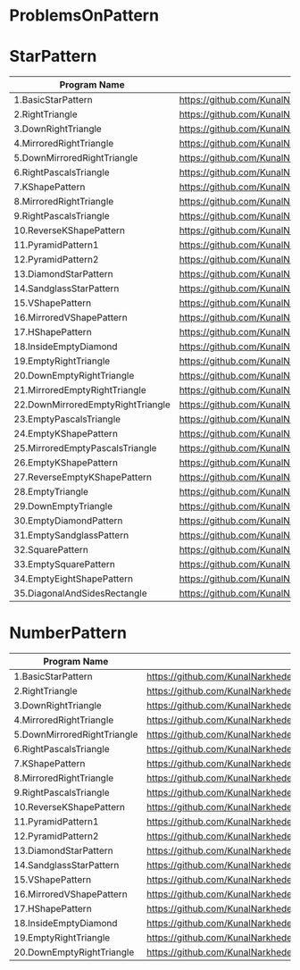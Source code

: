 # ProblemsOnPattern

# StarPattern
| Program Name             | Link Of Souce code                                                                   |
| ----------------- | ------------------------------------------------------------------ |
1.BasicStarPattern   |https://github.com/KunalNarkhedePatil/LogicBuilding/blob/main/ProblemsOnPatterns/BasicStarPattern.cpp
2.RightTriangle   |https://github.com/KunalNarkhedePatil/LogicBuilding/blob/main/ProblemsOnPatterns/RightTriangle.cpp
3.DownRightTriangle   |https://github.com/KunalNarkhedePatil/LogicBuilding/blob/main/ProblemsOnPatterns/DownRightTriangle.cpp
4.MirroredRightTriangle   |https://github.com/KunalNarkhedePatil/LogicBuilding/blob/main/ProblemsOnPatterns/MirroredRightTriangle.cpp
5.DownMirroredRightTriangle   |https://github.com/KunalNarkhedePatil/LogicBuilding/blob/main/ProblemsOnPatterns/DownMirroredRightTriangle.cpp
6.RightPascalsTriangle   |https://github.com/KunalNarkhedePatil/LogicBuilding/blob/main/ProblemsOnPatterns/RightPascalsTriangle.cpp
7.KShapePattern   |https://github.com/KunalNarkhedePatil/LogicBuilding/blob/main/ProblemsOnPatterns/KShapePattern.cpp
8.MirroredRightTriangle   |https://github.com/KunalNarkhedePatil/LogicBuilding/blob/main/ProblemsOnPatterns/MirroredRightTriangle.cpp
9.RightPascalsTriangle   |https://github.com/KunalNarkhedePatil/LogicBuilding/blob/main/ProblemsOnPatterns/RightPascalsTriangle.cpp
10.ReverseKShapePattern   |https://github.com/KunalNarkhedePatil/LogicBuilding/blob/main/ProblemsOnPatterns/ReverseKShapePattern.cpp
11.PyramidPattern1   |https://github.com/KunalNarkhedePatil/LogicBuilding/blob/main/ProblemsOnPatterns/PyramidPattern1.cpp
12.PyramidPattern2   |https://github.com/KunalNarkhedePatil/LogicBuilding/blob/main/ProblemsOnPatterns/PyramidPattern2.cpp
13.DiamondStarPattern   |https://github.com/KunalNarkhedePatil/LogicBuilding/blob/main/ProblemsOnPatterns/DiamondStarPattern.cpp
14.SandglassStarPattern   |https://github.com/KunalNarkhedePatil/LogicBuilding/blob/main/ProblemsOnPatterns/SandglassStarPattern.cpp
15.VShapePattern   |https://github.com/KunalNarkhedePatil/LogicBuilding/blob/main/ProblemsOnPatterns/VShapePattern.cpp
16.MirroredVShapePattern   |https://github.com/KunalNarkhedePatil/LogicBuilding/blob/main/ProblemsOnPatterns/MirroredVShapePattern.cpp
17.HShapePattern   |https://github.com/KunalNarkhedePatil/LogicBuilding/blob/main/ProblemsOnPatterns/HShapePattern.cpp
18.InsideEmptyDiamond   |https://github.com/KunalNarkhedePatil/LogicBuilding/blob/main/ProblemsOnPatterns/InsideEmptyDiamond.cpp
19.EmptyRightTriangle   |https://github.com/KunalNarkhedePatil/LogicBuilding/blob/main/ProblemsOnPatterns/EmptyRightTriangle.cpp
20.DownEmptyRightTriangle   |https://github.com/KunalNarkhedePatil/LogicBuilding/blob/main/ProblemsOnPatterns/DownEmptyRightTriangle.cpp
21.MirroredEmptyRightTriangle   |https://github.com/KunalNarkhedePatil/LogicBuilding/blob/main/ProblemsOnPatterns/MirroredEmptyRightTriangle.cpp
22.DownMirroredEmptyRightTriangle   |https://github.com/KunalNarkhedePatil/LogicBuilding/blob/main/ProblemsOnPatterns/DownMirroredEmptyRightTriangle.cpp
23.EmptyPascalsTriangle   |https://github.com/KunalNarkhedePatil/LogicBuilding/blob/main/ProblemsOnPatterns/EmptyPascalsTriangle.cpp
24.EmptyKShapePattern   |https://github.com/KunalNarkhedePatil/LogicBuilding/blob/main/ProblemsOnPatterns/EmptyKShapePattern.cpp
25.MirroredEmptyPascalsTriangle   |https://github.com/KunalNarkhedePatil/LogicBuilding/blob/main/ProblemsOnPatterns/MirroredEmptyPascalsTriangle.cpp
26.EmptyKShapePattern   |https://github.com/KunalNarkhedePatil/LogicBuilding/blob/main/ProblemsOnPatterns/EmptyKShapePattern.cpp
27.ReverseEmptyKShapePattern   |https://github.com/KunalNarkhedePatil/LogicBuilding/blob/main/ProblemsOnPatterns/ReverseKShapePattern.cpp
28.EmptyTriangle   |https://github.com/KunalNarkhedePatil/LogicBuilding/blob/main/ProblemsOnPatterns/EmptyTriangle.cpp
29.DownEmptyTriangle   |https://github.com/KunalNarkhedePatil/LogicBuilding/blob/main/ProblemsOnPatterns/DownEmptyTriangle.cpp
30.EmptyDiamondPattern   |https://github.com/KunalNarkhedePatil/LogicBuilding/blob/main/ProblemsOnPatterns/EmptyDiamondPattern.cpp
31.EmptySandglassPattern   |https://github.com/KunalNarkhedePatil/LogicBuilding/blob/main/ProblemsOnPatterns/EmptySandglassPattern.cpp
32.SquarePattern   |https://github.com/KunalNarkhedePatil/LogicBuilding/blob/main/ProblemsOnPatterns/SquarePattern.cpp
33.EmptySquarePattern   |https://github.com/KunalNarkhedePatil/LogicBuilding/blob/main/ProblemsOnPatterns/EmptySquarePattern.cpp
34.EmptyEightShapePattern   |https://github.com/KunalNarkhedePatil/LogicBuilding/blob/main/ProblemsOnPatterns/EmptyEightShapePattern.cpp
35.DiagonalAndSidesRectangle   |https://github.com/KunalNarkhedePatil/LogicBuilding/blob/main/ProblemsOnPatterns/DiagonalAndSidesRectangle.cpp





# NumberPattern
| Program Name             | Link Of Souce code                                                                   |
| ----------------- | ------------------------------------------------------------------ |
1.BasicStarPattern   |https://github.com/KunalNarkhedePatil/LogicBuilding/blob/main/ProblemsOnPatterns/BasicStarPattern.cpp
2.RightTriangle   |https://github.com/KunalNarkhedePatil/LogicBuilding/blob/main/ProblemsOnPatterns/RightTriangle.cpp
3.DownRightTriangle   |https://github.com/KunalNarkhedePatil/LogicBuilding/blob/main/ProblemsOnPatterns/DownRightTriangle.cpp
4.MirroredRightTriangle   |https://github.com/KunalNarkhedePatil/LogicBuilding/blob/main/ProblemsOnPatterns/MirroredRightTriangle.cpp
5.DownMirroredRightTriangle   |https://github.com/KunalNarkhedePatil/LogicBuilding/blob/main/ProblemsOnPatterns/DownMirroredRightTriangle.cpp
6.RightPascalsTriangle   |https://github.com/KunalNarkhedePatil/LogicBuilding/blob/main/ProblemsOnPatterns/RightPascalsTriangle.cpp
7.KShapePattern   |https://github.com/KunalNarkhedePatil/LogicBuilding/blob/main/ProblemsOnPatterns/KShapePattern.cpp
8.MirroredRightTriangle   |https://github.com/KunalNarkhedePatil/LogicBuilding/blob/main/ProblemsOnPatterns/MirroredRightTriangle.cpp
9.RightPascalsTriangle   |https://github.com/KunalNarkhedePatil/LogicBuilding/blob/main/ProblemsOnPatterns/RightPascalsTriangle.cpp
10.ReverseKShapePattern   |https://github.com/KunalNarkhedePatil/LogicBuilding/blob/main/ProblemsOnPatterns/ReverseKShapePattern.cpp
11.PyramidPattern1   |https://github.com/KunalNarkhedePatil/LogicBuilding/blob/main/ProblemsOnPatterns/PyramidPattern1.cpp
12.PyramidPattern2   |https://github.com/KunalNarkhedePatil/LogicBuilding/blob/main/ProblemsOnPatterns/PyramidPattern2.cpp
13.DiamondStarPattern   |https://github.com/KunalNarkhedePatil/LogicBuilding/blob/main/ProblemsOnPatterns/DiamondStarPattern.cpp
14.SandglassStarPattern   |https://github.com/KunalNarkhedePatil/LogicBuilding/blob/main/ProblemsOnPatterns/SandglassStarPattern.cpp
15.VShapePattern   |https://github.com/KunalNarkhedePatil/LogicBuilding/blob/main/ProblemsOnPatterns/VShapePattern.cpp
16.MirroredVShapePattern   |https://github.com/KunalNarkhedePatil/LogicBuilding/blob/main/ProblemsOnPatterns/MirroredVShapePattern.cpp
17.HShapePattern   |https://github.com/KunalNarkhedePatil/LogicBuilding/blob/main/ProblemsOnPatterns/HShapePattern.cpp
18.InsideEmptyDiamond   |https://github.com/KunalNarkhedePatil/LogicBuilding/blob/main/ProblemsOnPatterns/InsideEmptyDiamond.cpp
19.EmptyRightTriangle   |https://github.com/KunalNarkhedePatil/LogicBuilding/blob/main/ProblemsOnPatterns/EmptyRightTriangle.cpp
20.DownEmptyRightTriangle   |https://github.com/KunalNarkhedePatil/LogicBuilding/blob/main/ProblemsOnPatterns/DownEmptyRightTriangle.cpp

